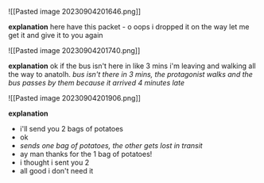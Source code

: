 ![[Pasted image 20230904201646.png]]

**explanation** here have this packet - o oops i dropped it on the way let me get it and give it to you again

![[Pasted image 20230904201740.png]]

 **explanation** ok if the bus isn't here in like 3 mins i'm leaving and walking all the way to anatolh. *bus isn't there in 3 mins, the protagonist walks and the bus passes by them because it arrived 4 minutes late*

![[Pasted image 20230904201906.png]]

**explanation** 
- i'll send you 2 bags of potatoes
- ok 
- *sends one bag of potatoes, the other gets lost in transit*
- ay man thanks for the 1 bag of potatoes!
- i thought i sent you 2
- all good i don't need it